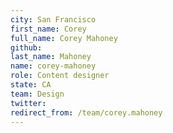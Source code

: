 ```yaml
---
city: San Francisco
first_name: Corey
full_name: Corey Mahoney
github: 
last_name: Mahoney
name: corey-mahoney
role: Content designer
state: CA
team: Design
twitter: 
redirect_from: /team/corey.mahoney
---
```


